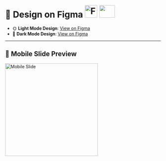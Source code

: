 # 🎨 Design on Figma <img src="https://www.pngall.com/wp-content/uploads/13/Figma-Logo-PNG-Cutout.png" alt="Figma" width="40" height="40"> <img src="https://media.giphy.com/media/mBYkXvLxkHZFmqBHIC/giphy.gif" width="50" height="40"/>

- 🌞 **Light Mode Design**: [View on Figma](https://www.figma.com/design/TtRUpL2Nz74bueWwtUM6tt/UI---UX-Mobile-APP?node-id=2116-1763&t=lJikkkLhi7T9khiU-1)  
- 🌚 **Dark Mode Design**: [View on Figma](https://www.figma.com/design/TtRUpL2Nz74bueWwtUM6tt/UI---UX-Mobile-APP?node-id=1840-736&p=f&t=RRAOE3cfM9Sfm453-0)

---

## 📱 Mobile Slide Preview

<img src="https://github.com/GeorgeHanyMilad/PlantyCare-App/blob/master/47_UI%20&%20UX%20Design/PlantyCare%20App.jpg?raw=true" alt="Mobile Slide" width="300"/>
